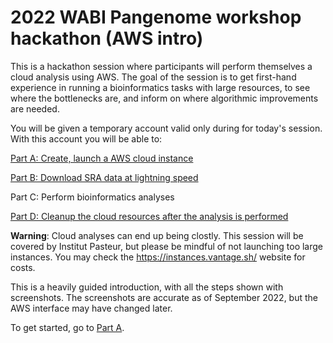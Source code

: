 # 2022 WABI Pangenome workshop hackathon (AWS intro)

This is a hackathon session where participants will perform themselves a cloud analysis using AWS. The goal of the session is to get first-hand experience in running a bioinformatics tasks with large resources, to see where the bottlenecks are, and inform on where algorithmic improvements are needed.

You will be given a temporary account valid only during for today's session. With this account you will be able to:

[Part A: Create, launch a AWS cloud instance](https://github.com/rchikhi/2022-pangenome-aws/blob/main/PartA.md)

[Part B: Download SRA data at lightning speed](https://github.com/rchikhi/2022-pangenome-aws/blob/main/PartB.md)

Part C: Perform bioinformatics analyses

[Part D: Cleanup the cloud resources after the analysis is performed](https://github.com/rchikhi/2022-pangenome-aws/blob/main/PartD.md)

**Warning**: Cloud analyses can end up being clostly. This session will be covered by Institut Pasteur, but please be mindful of not launching too large instances. You may check the https://instances.vantage.sh/ website for costs. 

This is a heavily guided introduction, with all the steps shown with screenshots. The screenshots are accurate as of September 2022, but the AWS interface may have changed later.

To get started, go to [Part A](https://github.com/rchikhi/2022-pangenome-aws/blob/main/PartA.md).

